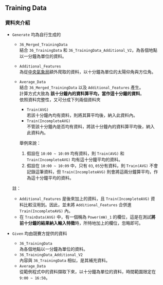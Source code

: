 ## Training Data

### 資料夾介紹
* ``Generate``
    均為自行生成的
    * ``36_Merged_TrainingData``  
        結合 ``36_TrainingData`` 和 ``36_TrainingData_Additional_V2``，為各個地點以一分鐘為單位的資料。
    * ``Additional_Features``  
        為從[中央氣象局](https://www.cwa.gov.tw/V8/C/K/astronomy_day.html)額外爬取的資料，以十分鐘為單位的太陽仰角與方位角。
    * ``Average_Data``  
        結合 ``36_Merged_TrainingData`` 以及 ``Additional_Features`` 產生。  
        計算方式大致為 **該十分鐘內的資料算平均，當作這十分鐘的資料**。  
        依照資料完整性，又可分成下列兩個資料夾
        * ``Train(AVG)``  
            若該十分鐘內均有資料，則將其算平均後，納入此資料內。  
        * ``Train(IncompleteAVG)``  
            不管該十分鐘內是否均有資料，將該十分鐘內的資料算平均後，納入此資料內。

        舉例來說：  
        1. 假設在 ``10:00 ~ 10:09`` 均有資料，則 ``Train(AVG)`` 和 ``Train(IncompleteAVG)`` 均有這十分鐘平均的資料。
        2. 假設在 ``10:00 ~ 10:09`` 中，只有 ``03``, ``05``分有資料，則 ``Train(AVG)`` 不會記錄這筆資料，但 ``Train(IncompleteAVG)`` 則會將這兩分鐘算平均，作為這十分鐘平均的資料。

    註：
    * ``Additional_Features`` 是後來加上的資料，且 ``Train(IncompleteAVG)`` 資料比較沒用到。因此，並未將 ``Additional_Features`` 合併進 ``Train(IncompleteAVG)`` 內。
    * 在 ``TrainData(AVG)`` 中，有一個稱為 ``Power(mW)_1`` 的欄位，這是在測試**將前十分鐘的結果納入輸入特徵**時，所特地加上的欄位，忽略即可。
* ``Given``
    均由競賽方提供的資料
    * ``36_TrainingData``  
        為各個地點以一分鐘為單位的資料。
    * ``36_TrainingData_Additional_V2``  
        內容與 ``36_TrainingData`` 相似，是其補充資料。
    * ``Average_Data``  
        從範例程式中的資料擷取下來，以十分鐘為單位的資料，時間範圍限定在 ``9:00 ~ 16:50``。
    
